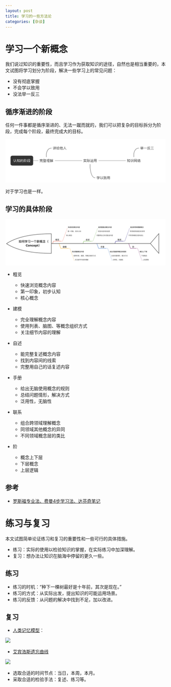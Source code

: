 ```yaml
---
layout: post
title: 学习的一些方法论
categories: [杂谈]
---
```


# 学习一个新概念

我们说过知识的重要性，而且学习作为获取知识的途径，自然也是相当重要的，本文试图将学习划分为阶段，解决一些学习上的常见问题：

+ 没有彻底掌握
+ 不会学以致用
+ 没法举一反三


## 循序渐进的阶段

任何一件事都是循序渐进的、无法一蹴而就的，我们可以把复杂的目标拆分为阶段，完成每个阶段，最终完成大的目标。


![](/assets/img/books/reading/2-1-1.png)

对于学习也是一样。


## 学习的具体阶段

![](/assets/img/books/reading/2-1-2.png)

+ 粗览
  + 快速浏览概念内容
  + 第一印象，初步认知
  + 核心概念


+ 建模
  + 完全理解概念内容
  + 使用列表、脑图、等概念组织方式
  + 关注细节内容的理解


+ 自述
  + 能完整复述概念内容
  + 找到内容间的线索
  + 完整用自己的话复述内容


+ 手册
  + 给出无脑使用概念的规则
  + 总结问题情形，解决方式
  + 泛用性，无脑性


+ 联系
  + 组合跨领域理解概念
  + 同领域其他概念的异同
  + 不同领域概念层的类比


+ 阶
  + 概念上下层
  + 下层概念
  + 上层逻辑


## 参考

+ [罗斯福专业法、费曼4步学习法、达芬奇笔记](https://zhuanlan.zhihu.com/p/100121940)


# 练习与复习

本文试图简单论证练习和复习的重要性和一些可行的具体措施。


+ 练习：实际的使用以检验知识的掌握，在实际练习中加深理解。
+ 复习：想办法让知识在脑海中停留的更久一些。


## 练习

+ 练习的时机：“种下一棵树最好是十年前，其次是现在。”
+ 练习的方式：从实际出发，提出知识的可能运用场景。
+ 练习的反馈：从问题的解决中找到不足，加以改进。


## 复习

+ [人类记忆模型](https://zhuanlan.zhihu.com/p/25050071)：

![](https://pic4.zhimg.com/80/v2-6d66188890ea70ececb529bb77cae2d3_1440w.jpg)

+ [艾宾浩斯遗忘曲线](https://zh.wikipedia.org/wiki/%E9%81%97%E5%BF%98%E6%9B%B2%E7%BA%BF)

![](https://upload.wikimedia.org/wikipedia/commons/thumb/4/4e/ForgettingCurve.svg/500px-ForgettingCurve.svg.png)


+ 选取合适的时间节点：当日，本周，本月。
+ 采取合适的检验手法：复述、练习等。

